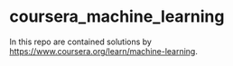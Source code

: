 # coursera_machine_learning
In this repo are contained solutions by https://www.coursera.org/learn/machine-learning.
